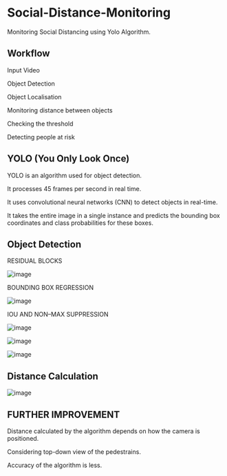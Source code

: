 # Social-Distance-Monitoring
Monitoring Social Distancing using Yolo Algorithm.

## Workflow

Input Video

Object Detection

Object Localisation

Monitoring distance between objects

Checking the threshold

Detecting people at risk

## YOLO (You Only Look Once)

YOLO is an algorithm used for object detection.

It processes 45 frames per second in real time.

It uses convolutional neural networks (CNN) to detect objects in real-time.

It takes the entire image in a single instance and predicts the bounding box coordinates and class probabilities for these boxes.

## Object Detection

RESIDUAL BLOCKS

![image](https://user-images.githubusercontent.com/71822090/128061506-3c188c88-661c-4a43-8838-942f7f482f95.png)

BOUNDING BOX REGRESSION

![image](https://user-images.githubusercontent.com/71822090/128061555-ce99d424-cdc4-46c7-9db9-886d183d9a44.png)

IOU AND NON–MAX SUPPRESSION 

![image](https://user-images.githubusercontent.com/71822090/128061650-6dfc35e4-2b68-4096-b25a-14728d11751c.png)

![image](https://user-images.githubusercontent.com/71822090/128061694-44744c0e-6055-4cfb-885a-1a0c19b3027d.png)

![image](https://user-images.githubusercontent.com/71822090/128061734-1ee0499b-550f-4127-a0bc-977026e0e586.png)

## Distance Calculation

![image](https://user-images.githubusercontent.com/71822090/128061821-e0f15468-59be-4f71-be23-bb6b5df3502b.png)

## FURTHER IMPROVEMENT

Distance calculated by the algorithm depends on how the camera is positioned.

Considering top-down view of the pedestrains.  

Accuracy of  the algorithm is less.




